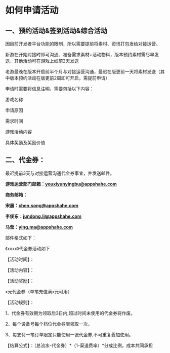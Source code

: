 # 如何申请活动

## **一、预约活动&签到活动&综合活动**

因目前开发者平台功能的限制，所以需要提前将素材、资讯打包发给对接运营。

新游在开始对接时即可沟通、准备需求素材+活动物料，版本预约素材需尽早发送，其他活动可在游戏上线前2天发送

老游最晚在版本开启前半个月与对接运营沟通，最迟在版更前一天将素材发送（其中版本预约活动在版更前2周即可开启，需提前申请）

申请时需要将信息注明，需要包括以下内容：

游戏名称

申请原因

需求时间

游戏活动内容

具体奖励及奖励价值

## **二、代金券：**

最迟提前3天与对接运营沟通代金券事宜，并发送邮件。

**游戏运营部门邮箱：[youxiyunyingbu@appshahe.com](mailto:youxiyunyingbu@appshahe.com)**

**商务邮箱：**

**宋晨：[chen.song@appshahe.com](mailto:chen.song@appshahe.com)**

**李俊东：[jundong.li@appshahe.com](mailto:jundong.li@appshahe.com)**

**马莹：[ying.ma@appshahe.com](mailto:ying.ma@appshahe.com)**

邮件格式如下：

《xxxx》代金券活动如下

【活动时间】：

【活动内容】：

【活动奖励】：

x元代金券（单笔充值满x元可用）

【活动规则】：

1、代金券有效期为领取后3日内,超过时间未使用的代金券将作废。

2、每个设备号每个档位代金券限领取一次。

3、每支付一笔订单限定只能使用一张代金券,不可重复叠加使用。

【结算公式】：（总流水-代金券）*（1-渠道费率）*分成比例，成本共同承担
